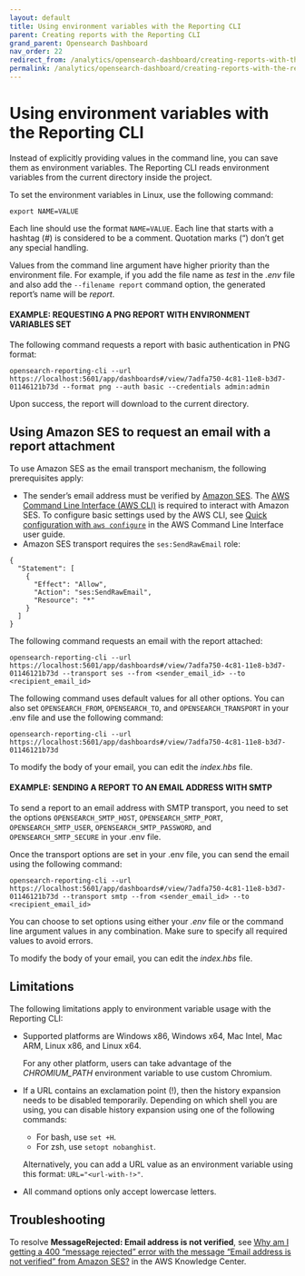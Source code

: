```yaml
---
layout: default
title: Using environment variables with the Reporting CLI
parent: Creating reports with the Reporting CLI
grand_parent: Opensearch Dashboard
nav_order: 22
redirect_from: /analytics/opensearch-dashboard/creating-reports-with-the-reporting-cli/using-env/
permalink: /analytics/opensearch-dashboard/creating-reports-with-the-reporting-cli/using-env/index.html
---
```


# Using environment variables with the Reporting CLI

Instead of explicitly providing values in the command line, you can save them as environment variables. The Reporting CLI reads environment variables from the current directory inside the project.

To set the environment variables in Linux, use the following command:

```
export NAME=VALUE

```

Each line should use the format  `NAME=VALUE`. Each line that starts with a hashtag (#) is considered to be a comment. Quotation marks (“) don’t get any special handling.

Values from the command line argument have higher priority than the environment file. For example, if you add the file name as  _test_  in the  _.env_  file and also add the  `--filename report`  command option, the generated report’s name will be  _report_.

#### EXAMPLE: REQUESTING A PNG REPORT WITH ENVIRONMENT VARIABLES SET[](https://opensearch.org/docs/latest/dashboards/reporting-cli/rep-cli-env-var/#example-requesting-a-png-report-with-environment-variables-set)

The following command requests a report with basic authentication in PNG format:

```
opensearch-reporting-cli --url https://localhost:5601/app/dashboards#/view/7adfa750-4c81-11e8-b3d7-01146121b73d --format png --auth basic --credentials admin:admin

```

Upon success, the report will download to the current directory.

## Using Amazon SES to request an email with a report attachment[](https://opensearch.org/docs/latest/dashboards/reporting-cli/rep-cli-env-var/#using-amazon-ses-to-request-an-email-with-a-report-attachment)

To use Amazon SES as the email transport mechanism, the following prerequisites apply:

-   The sender’s email address must be verified by  [Amazon SES](https://aws.amazon.com/ses/). The  [AWS Command Line Interface (AWS CLI)](https://docs.aws.amazon.com/cli/latest/userguide/cli-chap-welcome.html)  is required to interact with Amazon SES. To configure basic settings used by the AWS CLI, see  [Quick configuration with  `aws configure`](https://docs.aws.amazon.com/cli/latest/userguide/cli-configure-quickstart.html#cli-configure-quickstart-config)  in the AWS Command Line Interface user guide.
-   Amazon SES transport requires the  `ses:SendRawEmail`  role:

```
{
  "Statement": [
    {
      "Effect": "Allow",
      "Action": "ses:SendRawEmail",
      "Resource": "*"
    }
  ]
}

```

The following command requests an email with the report attached:

```
opensearch-reporting-cli --url https://localhost:5601/app/dashboards#/view/7adfa750-4c81-11e8-b3d7-01146121b73d --transport ses --from <sender_email_id> --to <recipient_email_id>

```

The following command uses default values for all other options. You can also set  `OPENSEARCH_FROM`,  `OPENSEARCH_TO`, and  `OPENSEARCH_TRANSPORT`  in your .env file and use the following command:

```
opensearch-reporting-cli --url https://localhost:5601/app/dashboards#/view/7adfa750-4c81-11e8-b3d7-01146121b73d

```

To modify the body of your email, you can edit the  _index.hbs_  file.

#### EXAMPLE: SENDING A REPORT TO AN EMAIL ADDRESS WITH SMTP[](https://opensearch.org/docs/latest/dashboards/reporting-cli/rep-cli-env-var/#example-sending-a-report-to-an-email-address-with-smtp)

To send a report to an email address with SMTP transport, you need to set the options  `OPENSEARCH_SMTP_HOST`,  `OPENSEARCH_SMTP_PORT`,  `OPENSEARCH_SMTP_USER`,  `OPENSEARCH_SMTP_PASSWORD`, and  `OPENSEARCH_SMTP_SECURE`  in your .env file.

Once the transport options are set in your .env file, you can send the email using the following command:

```
opensearch-reporting-cli --url https://localhost:5601/app/dashboards#/view/7adfa750-4c81-11e8-b3d7-01146121b73d --transport smtp --from <sender_email_id> --to <recipient_email_id>

```

You can choose to set options using either your  _.env_  file or the command line argument values in any combination. Make sure to specify all required values to avoid errors.

To modify the body of your email, you can edit the  _index.hbs_  file.

## Limitations[](https://opensearch.org/docs/latest/dashboards/reporting-cli/rep-cli-env-var/#limitations)

The following limitations apply to environment variable usage with the Reporting CLI:

-   Supported platforms are Windows x86, Windows x64, Mac Intel, Mac ARM, Linux x86, and Linux x64.
    
    For any other platform, users can take advantage of the  _CHROMIUM_PATH_  environment variable to use custom Chromium.
    
-   If a URL contains an exclamation point (!), then the history expansion needs to be disabled temporarily. Depending on which shell you are using, you can disable history expansion using one of the following commands:
    
    -   For bash, use  `set +H`.
    -   For zsh, use  `setopt nobanghist`.
    
    Alternatively, you can add a URL value as an environment variable using this format:  `URL="<url-with-!>"`.
    
-   All command options only accept lowercase letters.
    

## Troubleshooting[](https://opensearch.org/docs/latest/dashboards/reporting-cli/rep-cli-env-var/#troubleshooting)

To resolve  **MessageRejected: Email address is not verified**, see  [Why am I getting a 400 “message rejected” error with the message “Email address is not verified” from Amazon SES?](https://aws.amazon.com/premiumsupport/knowledge-center/ses-554-400-message-rejected-error/)  in the AWS Knowledge Center.